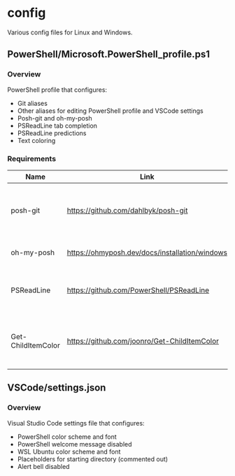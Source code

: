 # config
Various config files for Linux and Windows.

## PowerShell/Microsoft.PowerShell_profile.ps1

### Overview

PowerShell profile that configures:

- Git aliases
- Other aliases for editing PowerShell profile and VSCode settings
- Posh-git and oh-my-posh
- PSReadLine tab completion
- PSReadLine predictions
- Text coloring

### Requirements

| Name                  | Link                                              | Description                                                   |
| --------------------- | ------------------------------------------------- | ------------------------------------------------------------- |
| posh-git              | https://github.com/dahlbyk/posh-git               | Provides git status summary information and auto-completion   |
| oh-my-posh            | https://ohmyposh.dev/docs/installation/windows    | PowerShell theme engine                                       |
| PSReadLine            | https://github.com/PowerShell/PSReadLine          | Enhances PowerShell command line editing experience           |
| Get-ChildItemColor    | https://github.com/joonro/Get-ChildItemColor      | Provides colorization of Get-ChildItem Cmdlet in PowerShell   |

## VSCode/settings.json

### Overview

Visual Studio Code settings file that configures:

- PowerShell color scheme and font
- PowerShell welcome message disabled
- WSL Ubuntu color scheme and font
- Placeholders for starting directory (commented out)
- Alert bell disabled